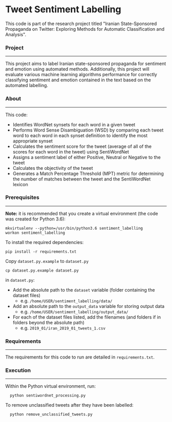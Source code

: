  <h1>Tweet Sentiment Labelling</h1>
<!-- <hr style="margin:10px 0;padding:0;"/> -->

This code is part of the research project titled "Iranian State-Sponsored Propaganda on Twitter: Exploring Methods for Automatic Classification and Analysis".

<h3>Project</h3>
<hr style="margin:10px 0;padding:0;"/>

This project aims to label Iranian state-sponsored propaganda for sentiment and emotion using automated methods. Additionally, this project will evaluate various machine learning algorithms performance for correctly classifying sentiment and emotion contained in the text based on the automated labelling.


<h3>About</h3>
<hr style="margin:10px 0;padding:0;"/>

This code:
* Identifies WordNet synsets for each word in a given tweet
* Performs Word Sense Disambiguation (WSD) by comparing each tweet word to each word in each synset definition to identify the most appropriate synset
* Calculates the sentiment score for the tweet (average of all of the scores for each word in the tweet) using SentiWordNet
* Assigns a sentiment label of either Positive, Neutral or Negative to the tweet
* Calculates the objectivity of the tweet
* Generates a Match Percentage Threshold (MPT) metric for determining the number of matches between the tweet and the SentiWordNet lexicon

<h3>Prerequisites</h3>
<hr style="margin:10px 0;padding:0;"/>

**Note:** it is recommended that you create a virtual environment (the code was created for Python 3.6):

    mkvirtualenv --python=/usr/bin/python3.6 sentiment_labelling
    workon sentiment_labelling


To install the required dependencies:

    pip install -r requirements.txt

Copy `dataset.py.example` to `dataset.py`

    cp dataset.py.example dataset.py


in `dataset.py`:
- Add the absolute path to the `dataset` variable (folder containing the dataset files)
  - e.g. `/home/USER/sentiment_labelling/data/`
- Add an absolute path to the `output_data` variable for storing output data
  - e.g. `/home/USER/sentiment_labelling/output_data/`
- For each of the dataset files listed, add the filenames (and folders if in folders beyond the absolute path)
  - e.g. `2019_01/iran_2019_01_tweets_1.csv `

<h3>Requirements</h3>
<hr style="margin:10px 0;padding:0;"/>

The requirements for this code to run are detailed in `requirements.txt`.

<h3>Execution</h3>
<hr style="margin:10px 0;padding:0;"/>

Within the Python virtual environment, run:

      python sentiwordnet_processing.py

To remove unclassified tweets after they have been labelled:

      python remove_unclassified_tweets.py
